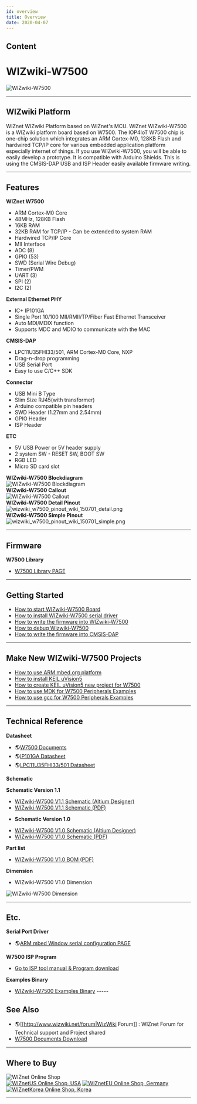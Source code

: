 ```yaml
---
id: overview
title: Overview
date: 2020-04-07
---
```



## Content
# WIZwiki-W7500

![WIZwiki-W7500](/document_framework/img/products/w7500/overview/wizwiki-w7500_main.png)

-----

## WIZwiki Platform

WIZnet WIZwiki Platform based on WIZnet's MCU. WIZnet WIZwiki-W7500 is a
WIZwiki platform board based on W7500. The IOP4IoT W7500 chip is
one-chip solution which integrates an ARM Cortex-M0, 128KB Flash and
hardwired TCP/IP core for various embedded application platform
especially internet of things. If you use WIZwiki-W7500, you will be
able to easily develop a prototype. It is compatible with Arduino
Shields. This is using the CMSIS-DAP USB and ISP Header easily available
firmware writing.

-----

## Features

**WIZnet W7500**

   * ARM Cortex-M0 Core
   * 48MHz, 128KB Flash
   * 16KB RAM
   * 32KB RAM for TCP/IP - Can be extended to system RAM
   * Hardwired TCP/IP Core
   * MII Interface
   * ADC (8)
   * GPIO (53)
   * SWD (Serial Wire Debug)
   * Timer/PWM 
   * UART (3)
   * SPI (2)
   * I2C (2)

**External Ethernet PHY**

 * IC+ IP101GA
 * Single Port 10/100 MII/RMII/TP/Fiber Fast Ethernet Transceiver 
 * Auto MDI/MDIX function 
 * Supports MDC and MDIO to communicate with the MAC



**CMSIS-DAP**


 * LPC11U35FHI33/501, ARM Cortex-M0 Core, NXP
 * Drag-n-drop programming
 * USB Serial Port
 * Easy to use C/C++ SDK



**Connector**

   * USB Mini B Type
   * Slim Size RJ45(with transformer)
   * Arduino compatible pin headers
   * SWD Header (1.27mm and 2.54mm)
   * GPIO Header
   * ISP Header

**ETC**

   * 5V USB Power or 5V header supply
   * 2 system SW - RESET SW, BOOT SW
   * RGB LED
   * Micro SD card slot

**WIZwiki-W7500 Blockdiagram**  
![WIZwiki-W7500
Blockdiagram](/document_framework/img/products/w7500/overview/wizwiki-w7500_blockdiagram_v1.1.png)  
**WIZwiki-W7500 Callout**  
![WIZwiki-W7500
Callout](/document_framework/img/products/w7500/overview/wizwiki-w7500_callout.png)  
**WIZwiki-W7500 Detail Pinout**  
![wizwiki\_w7500\_pinout\_wiki\_150701\_detail.png](/document_framework/img/products/w7500/overview/wizwiki_w7500_pinout_wiki_150701_detail.png)  
**WIZwiki-W7500 Simple Pinout**  
![wizwiki\_w7500\_pinout\_wiki\_150701\_simple.png](/document_framework/img/products/w7500/overview/wizwiki_w7500_pinout_wiki_150701_simple.png)  

-----

## Firmware

**W7500 Library**

   * [W7500 Library PAGE ](/Product/iMCU/W7500/Documents.md)

-----
## Getting Started

   * [How to start WIZwiki-W7500 Board](How_to_start_WIZwiki_W7500_Board.md)
   * [How to install WIZwiki-W7500 serial driver](How_to_install_WIZwiki_W7500_serial_driver.md)
   * [How to write the firmware into WIZwiki-W7500](How_to_write_the_firmware_into_WIZwiki_W7500.md)
   * [How to debug Wizwiki-W7500](How_to_debug_Wizwiki_W7500.md)
   * [How to write the firmware into CMSIS-DAP](How_to_write_the_firmware_into_CMSIS_DAP.md)

-----

## Make New WIZwiki-W7500 Projects

   * [How to use ARM mbed.org platform](How_to_use_ARM_mbed_org_platform.md)
   * [How to install KEIL uVision5](How_to_install_KEIL_uVision5.md)
   * [How to create KEIL uVision5 new project for W7500](How_to_create_KEIL_uVision5_new_project_for_W7500.md)
   * [How to use MDK for W7500 Peripherals Examples](How_to_use_MDK_for_W7500_Peripherals_Examples.md)
   * [How to use gcc for W7500 Peripherals Examples](How_to_use_gcc_for_W7500_Peripherals_Examples.md)

-----

## Technical Reference

**Datasheet**

   * 🌎[W7500 Documents](Documents.md)
   * 🌎[IP101GA Datasheet](/document_framework/img/products/w7500/overview/IP101G_DS_R01_20121224.pdf)
   * 🌎[LPC11U35FHI33/501 Datasheet](/document_framework/img/products/w7500/overview/LPC11U3X.pdf)

**Schematic**

   **Schematic Version 1.1**

<!-- end list -->

   * [WIZwiki-W7500 V1.1 Schematic (Altium Designer)]()
   * [WIZwiki-W7500 V1.1 Schematic (PDF)]()

  - **Schematic Version 1.0**

<!-- end list -->

   * [WIZwiki-W7500 V1.0 Schematic (Altium Designer)]()
   * [WIZwiki-W7500 V1.0 Schematic (PDF)]()

**Part list**

   * [WIZwiki-W7500 V1.0 BOM (PDF)]()
   
**Dimension**

   * WIZwiki-W7500 V1.0 Dimension

![WIZwiki-W7500
Dimension](/products/wizwiki_w7500/wizwiki-w7500_dimension.png%20)

-----

## Etc.

**Serial Port Driver**

   * 🌎[ARM mbed Window serial configuration PAGE](http://developer.mbed.org/handbook/Windows-serial-configuration)

**W7500 ISP Program**

   * [Go to ISP tool manual & Program download]()

 **Examples Binary**

   
   * [ WIZwiki-W7500 Examples Binary]()
    -----

## See Also

   * 🌎[[http://www.wizwiki.net/forum|WizWiki Forum]] : WIZnet Forum for Technical support and Project shared
   * [W7500 Documents Download]()

-----

## Where to Buy



![WIZnet Online Shop](/products/w5500/buynow.png)  
[![WIZnetUS Online Shop,
USA](/products/w5500/w5500_evb/icons/dollar.png)](http://www.shopwiznet.com/)
[![WIZnetEU Online Shop,
Germany](/products/w5500/w5500_evb/icons/european-euro.png)](http://shop.wiznet.eu/)
[![WIZnetKorea Online Shop,
Korea](/products/w5500/w5500_evb/icons/won.png)](http://shop.wiznet.co.kr/)



-----
